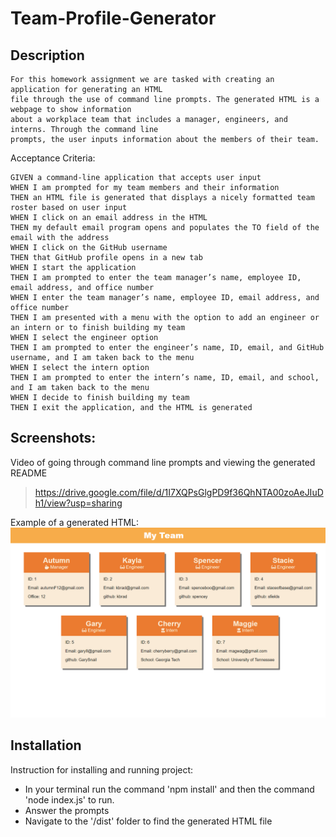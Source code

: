 # Team-Profile-Generator

## Description
    For this homework assignment we are tasked with creating an application for generating an HTML 
    file through the use of command line prompts. The generated HTML is a webpage to show information 
    about a workplace team that includes a manager, engineers, and interns. Through the command line 
    prompts, the user inputs information about the members of their team.

Acceptance Criteria:

    GIVEN a command-line application that accepts user input
    WHEN I am prompted for my team members and their information
    THEN an HTML file is generated that displays a nicely formatted team roster based on user input
    WHEN I click on an email address in the HTML
    THEN my default email program opens and populates the TO field of the email with the address
    WHEN I click on the GitHub username
    THEN that GitHub profile opens in a new tab
    WHEN I start the application
    THEN I am prompted to enter the team manager’s name, employee ID, email address, and office number
    WHEN I enter the team manager’s name, employee ID, email address, and office number
    THEN I am presented with a menu with the option to add an engineer or an intern or to finish building my team
    WHEN I select the engineer option
    THEN I am prompted to enter the engineer’s name, ID, email, and GitHub username, and I am taken back to the menu
    WHEN I select the intern option
    THEN I am prompted to enter the intern’s name, ID, email, and school, and I am taken back to the menu
    WHEN I decide to finish building my team
    THEN I exit the application, and the HTML is generated

## Screenshots:
Video of going through command line prompts and viewing the generated README
>https://drive.google.com/file/d/1I7XQPsGlgPD9f36QhNTA00zoAeJIuDh1/view?usp=sharing

Example of a generated HTML:
![Capture of generated HTML](./lib/assets/capture1.png)


##  Installation
  Instruction for installing and running project:

*   In your terminal run the command 'npm install' and then the command 'node index.js' to run.
*   Answer the prompts
*   Navigate to the '/dist' folder to find the generated HTML file
